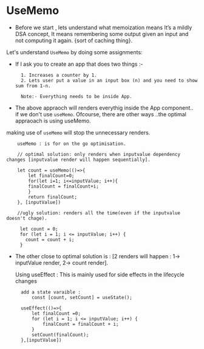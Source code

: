 # UseMemo



- Before we start , lets understand what memoization means
It’s a mildly DSA concept, It means remembering some output given an input and not computing it again. {sort of caching thing}.

Let's understand `UseMemo` by doing some assignments:

- If I ask you to create an app that does two things :-

        1. Increases a counter by 1.
        2. Lets user put a value in an input box (n) and you need to show sum from 1-n.

        Note:- Everything needs to be inside App.


- The above appraoch will renders everythig inside the App component.. if we don't use `useMemo`. Ofcourse, there are other ways ..the optimal appraoach is using useMemo. 

making use of `useMemo` will stop the unnecessary renders.

        useMemo : is for on the go optimisation.

        // optimal solution: only renders when inputvalue dependency changes [inputvalue render will happen sequentially].

        let count = useMemo(()=>{
            let finalCount=0;
            for(let i=1; i<=inputValue; i++){
            finalCount = finalCount+i;
            }
            return finalCount;
        }, [inputValue])

        //ugly solution: renders all the time(even if the inputvalue doesn't chage).

         let count = 0;
         for (let i = 1; i <= inputValue; i++) {
           count = count + i;
         }

- The  other close to  optimal solution is  :
    [2 renders will happen : 1-> inputValue render, 2-> count render].
  
    Using useEffect : 
           This is mainly used for side effects in the lifecycle changes

        add a state varaible :
            const [count, setCount] = useState();

        useEffect(()=>{
            let finalCount =0;
            for (let i = 1; i <= inputValue; i++) {
                finalCount = finalCount + i;
            }
            setCount(finalCount);
        },[inputValue])
